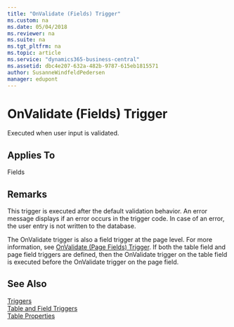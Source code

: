 ```yaml
---
title: "OnValidate (Fields) Trigger"
ms.custom: na
ms.date: 05/04/2018
ms.reviewer: na
ms.suite: na
ms.tgt_pltfrm: na
ms.topic: article
ms.service: "dynamics365-business-central"
ms.assetid: dbc4e207-632a-482b-9787-615eb1815571
author: SusanneWindfeldPedersen
manager: edupont
---
```


# OnValidate (Fields) Trigger
Executed when user input is validated.  
  
## Applies To  
 Fields  
  
## Remarks  
 This trigger is executed after the default validation behavior. An error message displays if an error occurs in the trigger code. In case of an error, the user entry is not written to the database.  

 The OnValidate trigger is also a field trigger at the page level. For more information, see [OnValidate (Page Fields) Trigger](devenv-onvalidate-page-fields-trigger.md). If both the table field and page field triggers are defined, then the OnValidate trigger on the table field is executed before the OnValidate trigger on the page field.  
  
## See Also  
 [Triggers](devenv-triggers.md)  
 [Table and Field Triggers](devenv-table-and-field-triggers.md)  
 [Table Properties](../properties/devenv-table-properties.md)    